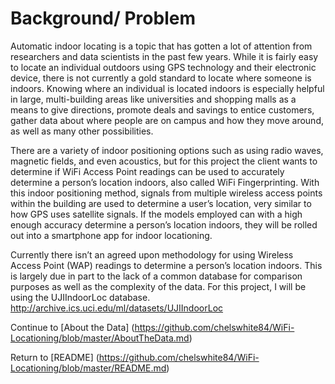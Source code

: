 # Background/ Problem 
 Automatic indoor locating is a topic that has gotten a lot of attention from researchers and data scientists in the past few years. While it is fairly easy to locate an individual outdoors using GPS technology and their electronic device, there is not currently a gold standard to locate where someone is indoors. Knowing where an individual is located indoors is especially helpful in large, multi-building areas like universities and shopping malls as a means to give directions, promote deals and savings to entice customers, gather data about where people are on campus and how they move around, as well as many other possibilities. 

There are a variety of indoor positioning options such as using radio waves, magnetic fields, and even acoustics, but for this project the client wants to determine if WiFi Access Point readings can be used to accurately determine a person’s location indoors, also called WiFi Fingerprinting. With this indoor positioning method, signals from multiple wireless access points within the building are used to determine a user’s location, very similar to how GPS uses satellite signals. If the models employed can with a high enough accuracy determine a person’s location indoors, they will be rolled out into a smartphone app for indoor locationing. 

Currently there isn’t an agreed upon methodology for using Wireless Access Point (WAP) readings to determine a person’s location indoors. This is largely due in part to the lack of a common database for comparison purposes as well as the complexity of the data. For this project, I will be using the UJIIndoorLoc database. http://archive.ics.uci.edu/ml/datasets/UJIIndoorLoc 

Continue to [About the Data] (https://github.com/chelswhite84/WiFi-Locationing/blob/master/AboutTheData.md)

Return to [README] (https://github.com/chelswhite84/WiFi-Locationing/blob/master/README.md)
